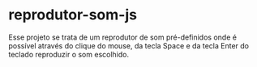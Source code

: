 # reprodutor-som-js
Esse projeto se trata de um reprodutor de som pré-definidos onde é possível através do clique do mouse, da tecla Space e da tecla Enter do teclado reproduzir o som escolhido.
